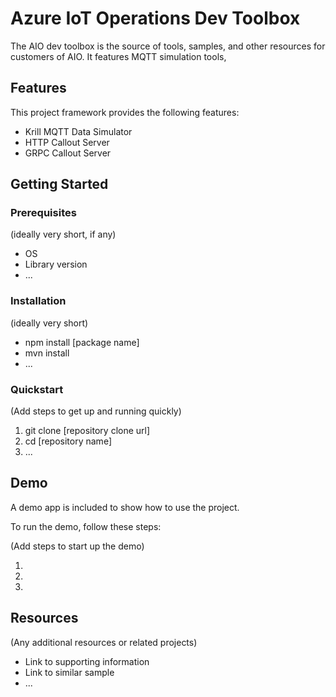 # Azure IoT Operations Dev Toolbox

The AIO dev toolbox is the source of tools, samples, and other resources for customers of AIO. It features MQTT simulation tools, 

## Features

This project framework provides the following features:

* Krill MQTT Data Simulator
* HTTP Callout Server
* GRPC Callout Server

## Getting Started

### Prerequisites

(ideally very short, if any)

- OS
- Library version
- ...

### Installation

(ideally very short)

- npm install [package name]
- mvn install
- ...

### Quickstart
(Add steps to get up and running quickly)

1. git clone [repository clone url]
2. cd [repository name]
3. ...


## Demo

A demo app is included to show how to use the project.

To run the demo, follow these steps:

(Add steps to start up the demo)

1.
2.
3.

## Resources

(Any additional resources or related projects)

- Link to supporting information
- Link to similar sample
- ...
